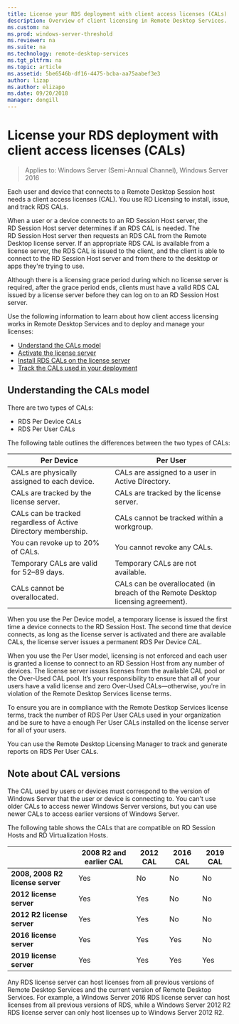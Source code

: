 ```yaml
---
title: License your RDS deployment with client access licenses (CALs)
description: Overview of client licensing in Remote Desktop Services.
ms.custom: na
ms.prod: windows-server-threshold
ms.reviewer: na
ms.suite: na
ms.technology: remote-desktop-services
ms.tgt_pltfrm: na
ms.topic: article
ms.assetid: 5be6546b-df16-4475-bcba-aa75aabef3e3
author: lizap
ms.author: elizapo
ms.date: 09/20/2018
manager: dongill
---
```

# License your RDS deployment with client access licenses (CALs)

>Applies to: Windows Server (Semi-Annual Channel), Windows Server 2016

Each user and device that connects to a Remote Desktop Session host needs a client access licenses (CAL). You use RD Licensing to install, issue, and track RDS CALs.  

When a user or a device connects to an RD Session Host server, the RD Session Host server determines if an RDS CAL is needed. The RD Session Host server then requests an RDS CAL from the Remote Desktop license server. If an appropriate RDS CAL is available from a license server, the RDS CAL is issued to the client, and the client is able to connect to the RD Session Host server and from there to the desktop or apps they're trying to use.

Although there is a licensing grace period during which no license server is required, after the grace period ends, clients must have a valid RDS CAL issued by a license server before they can log on to an RD Session Host server.

Use the following information to learn about how client access licensing works in Remote Desktop Services and to deploy and manage your licenses:

- [Understand the CALs model](#understanding-the-cals-model)
- [Activate the license server](rds-activate-license-server.md)
- [Install RDS CALs on the license server](rds-install-cals.md)
- [Track the CALs used in your deployment](rds-track-cals.md)

## Understanding the CALs model

There are two types of CALs:

- RDS Per Device CALs
- RDS Per User CALs

The following table outlines the differences between the two types of CALs:

| Per Device                                                     | Per User                                                                         |
|----------------------------------------------------------------|----------------------------------------------------------------------------------|
| CALs are physically assigned to each device.                   | CALs are assigned to a user in Active Directory.                                 |
| CALs are tracked by the license server.                        | CALs are tracked by the license server.                                          |
| CALs can be tracked regardless of Active Directory membership. | CALs cannot be tracked within a workgroup.                                       |
| You can revoke up to 20% of CALs.                              | You cannot revoke any CALs.                                                      |
| Temporary CALs are valid for 52–89 days.                       | Temporary CALs are not available.                                                |
| CALs cannot be overallocated.                                  | CALs can be overallocated (in breach of the Remote Desktop licensing agreement). |

When you use the Per Device model, a temporary license is issued the first time a device connects to the RD Session Host. The second time that device connects, as long as the license server is activated and there are available CALs, the license server issues a permanent RDS Per Device CAL.

When you use the Per User model, licensing is not enforced and each user is granted a license to connect to an RD Session Host from any number of devices. The license server issues licenses from the available CAL pool or the Over-Used CAL pool. It’s your responsibility to ensure that all of your users have a valid license and zero Over-Used CALs—otherwise, you're in violation of the Remote Desktop Services license terms.

To ensure you are in compliance with the Remote Destkop Services license terms, track the number of RDS Per User CALs used in your organization and be sure to have a enough Per User CALs installed on the license server for all of your users.

You can use the Remote Desktop Licensing Manager to track and generate reports on RDS Per User CALs.

## Note about CAL versions

The CAL used by users or devices must correspond to the version of Windows Server that the user or device is connecting to. You can't use older CALs to access newer Windows Server versions, but you can use newer CALs to access earlier versions of Windows Server.

The following table shows the CALs that are compatible on RD Session Hosts and RD Virtualization Hosts.

|                  |2008 R2 and earlier CAL|2012 CAL|2016 CAL|2019 CAL|
|---------------------------------|--------|--------|--------|--------|
| **2008, 2008 R2 license server**| Yes    | No     | No     | No     |
| **2012 license server**         | Yes    | Yes    | No     | No     |
| **2012 R2 license server**      | Yes    | Yes    | No     | No     |
| **2016 license server**         | Yes    | Yes    | Yes    | No     |
| **2019 license server**         | Yes    | Yes    | Yes    | Yes    |

Any RDS license server can host licenses from all previous versions of Remote Desktop Services and the current version of Remote Desktop Services. For example, a Windows Server 2016 RDS license server can host licenses from all previous versions of RDS, while a Windows Server 2012 R2 RDS license server can only host licenses up to Windows Server 2012 R2.
